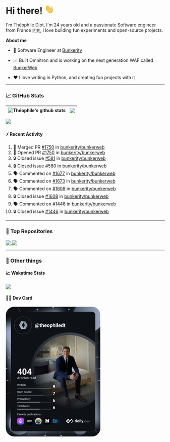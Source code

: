 # Hi there! <img src="./wave.gif" width="30px" height="30px" />

I'm Théophile Diot, I'm 24 years old and a passionate Software engineer from France 🇫🇷, I love building fun experiments and open-source projects.

**About me**

- 💼 Software Engineer at [Bunkerity](https://www.bunkerity.com/)

- 📈 Built Omnitron and is working on the next generation WAF called [BunkerWeb](https://www.bunkerweb.io)

- ❤️ I love writing in Python, and creating fun projects with it

---

### 📈 GitHub Stats

| <img align="center" src="https://github-readme-stats.vercel.app/api?username=TheophileDiot&show_icons=true&include_all_commits=true&theme=algolia&hide_border=true&rank_icon=github" alt="Théophile's github stats" /> | <img align="center" src="https://github-readme-stats.vercel.app/api/top-langs/?username=TheophileDiot&layout=compact&theme=algolia&hide_border=true" /> |
| ---------------------------------------------------------------------------------------------------------------------------------------------------------------------------------------------------------------------- | ------------------------------------------------------------------------------------------------------------------------------------------------------- |

![](https://github-readme-activity-graph.vercel.app/graph?username=TheophileDiot&theme=tokyo-night)

#### :zap: Recent Activity

<!--START_SECTION:activity-->
1. 🎉 Merged PR [#1750](https://github.com/bunkerity/bunkerweb/pull/1750) in [bunkerity/bunkerweb](https://github.com/bunkerity/bunkerweb)
2. 💪 Opened PR [#1750](https://github.com/bunkerity/bunkerweb/pull/1750) in [bunkerity/bunkerweb](https://github.com/bunkerity/bunkerweb)
3. 🔒 Closed issue [#581](https://github.com/bunkerity/bunkerweb/issues/581) in [bunkerity/bunkerweb](https://github.com/bunkerity/bunkerweb)
4. 🔒 Closed issue [#580](https://github.com/bunkerity/bunkerweb/issues/580) in [bunkerity/bunkerweb](https://github.com/bunkerity/bunkerweb)
5. 🗣 Commented on [#1677](https://github.com/bunkerity/bunkerweb/issues/1677#issuecomment-2500795675) in [bunkerity/bunkerweb](https://github.com/bunkerity/bunkerweb)
6. 🗣 Commented on [#1673](https://github.com/bunkerity/bunkerweb/issues/1673#issuecomment-2500791037) in [bunkerity/bunkerweb](https://github.com/bunkerity/bunkerweb)
7. 🗣 Commented on [#1608](https://github.com/bunkerity/bunkerweb/issues/1608#issuecomment-2500787576) in [bunkerity/bunkerweb](https://github.com/bunkerity/bunkerweb)
8. 🔒 Closed issue [#1608](https://github.com/bunkerity/bunkerweb/issues/1608) in [bunkerity/bunkerweb](https://github.com/bunkerity/bunkerweb)
9. 🗣 Commented on [#1446](https://github.com/bunkerity/bunkerweb/issues/1446#issuecomment-2500783193) in [bunkerity/bunkerweb](https://github.com/bunkerity/bunkerweb)
10. 🔒 Closed issue [#1446](https://github.com/bunkerity/bunkerweb/issues/1446) in [bunkerity/bunkerweb](https://github.com/bunkerity/bunkerweb)
<!--END_SECTION:activity-->

---

### 🔧 Top Repositories

<a href="https://github.com/bunkerity/bunkerweb">
  <img align="center" src="https://github-readme-stats.vercel.app/api/pin/?username=Bunkerity&repo=bunkerweb&theme=algolia" />
</a>
<a href="https://github.com/TheophileDiot/Omnitron">
  <img align="center" src="https://github-readme-stats.vercel.app/api/pin/?username=TheophileDiot&repo=Omnitron&theme=algolia" />
</a>

---

### 🎉 Other things

#### 📈 Wakatime Stats

<a href="https://wakatime.com/@theophile_bunkerity">
  <img align="center" src="https://github-readme-stats.vercel.app/api/wakatime?username=3aa5ce41-c253-43d9-8441-a721e446a45f&layout=compact&theme=algolia" />
</a>

#### 👨‍💻 Dev Card

<a href="https://app.daily.dev/TheophileDt">
  <img src="./devcard.svg" width="300" alt="Théophile Diot's Dev Card"/>
</a>
